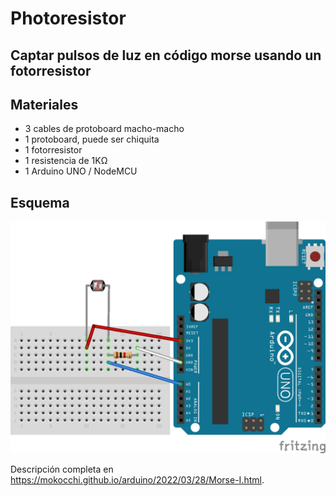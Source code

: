 # Photoresistor
## Captar pulsos de luz en código morse usando un fotorresistor

## Materiales
- 3 cables de protoboard macho-macho
- 1 protoboard, puede ser chiquita
- 1 fotorresistor
- 1 resistencia de 1KΩ
- 1 Arduino UNO / NodeMCU

## Esquema
![Fotorresistor](Photoresistor.png)

Descripción completa en https://mokocchi.github.io/arduino/2022/03/28/Morse-I.html.